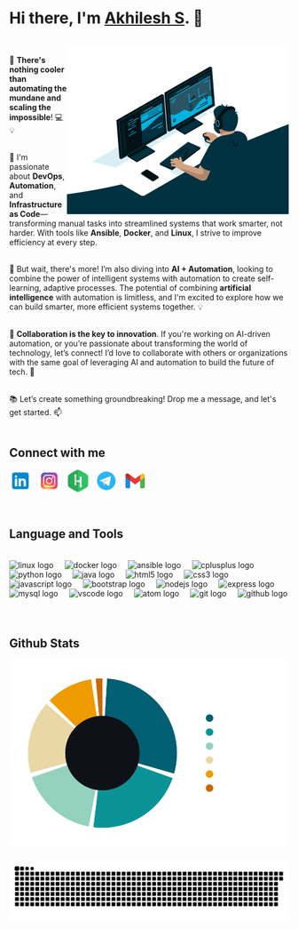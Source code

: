 <div align="left">


<h1> Hi there,  I'm <a href="https://akhilesh2220.github.io/Portfolio/"> Akhilesh S</a>. 👋 </h1><br/>
<img align="right" alt="Coding" width="400" src="https://github.com/Akhilesh2220/Akhilesh2220/raw/main/assets/githubUser.gif">


🚀 **There's nothing cooler than automating the mundane and scaling the impossible**! 💻💡<br/><br/>

🌱 I'm passionate about **DevOps**, **Automation**, and **Infrastructure as Code**—transforming manual tasks into streamlined systems that work smarter, not harder. With tools like **Ansible**, **Docker**, and **Linux**, I strive to improve efficiency at every step. <br/><br/>

🤖 But wait, there's more! I’m also diving into **AI + Automation**, looking to combine the power of intelligent systems with automation to create self-learning, adaptive processes. The potential of combining **artificial intelligence** with automation is limitless, and I'm excited to explore how we can build smarter, more efficient systems together. 💡<br/><br/>

🤝 **Collaboration is the key to innovation**. If you're working on AI-driven automation, or you’re passionate about transforming the world of technology, let’s connect! I’d love to collaborate with others or organizations with the same goal of leveraging AI and automation to build the future of tech. 🚀<br/><br/>

📚 Let’s create something groundbreaking! Drop me a message, and let's get started. 📫<br/><br/>

## Connect with me

[<img src="https://github.com/Akhilesh2220/Akhilesh2220/raw/main/assets/linkedin.png" width="40" height="40">](https://www.linkedin.com/in/akhilesh2000/)&nbsp;&nbsp;
[<img src="https://github.com/Akhilesh2220/Akhilesh2220/raw/main/assets/instagram.png" width="40" height="40">](https://www.instagram.com/Akhileshs2000/)&nbsp;&nbsp;
[<img src="https://github.com/Akhilesh2220/Akhilesh2220/raw/main/assets/hackerrank.png" width="40" height="40">](https://www.hackerrank.com/profile/akhileshs2220)&nbsp;&nbsp;
[<img src="https://github.com/Akhilesh2220/Akhilesh2220/raw/main/assets/telegram.png" width="40" height="40">](https://t.me/akhileshs222)&nbsp;&nbsp;
[<img src="https://github.com/Akhilesh2220/Akhilesh2220/raw/main/assets/gmail.png" width="40" height="40">](mailto:akhileshs2220@gmail.com)






<br/>



## Language and Tools
<br/>
<div >
  <img src="https://cdn.jsdelivr.net/gh/devicons/devicon/icons/linux/linux-original.svg" height="40" alt="linux logo" />
  <img width="12" />
  <img src="https://cdn.jsdelivr.net/gh/devicons/devicon/icons/docker/docker-original.svg" height="40" alt="docker logo" />
  <img width="12" />
  <img src="https://cdn.jsdelivr.net/gh/devicons/devicon/icons/ansible/ansible-original.svg" height="40" alt="ansible logo" />
  <img width="12" />

  <!-- Programming Languages -->
  <img src="https://cdn.jsdelivr.net/gh/devicons/devicon/icons/cplusplus/cplusplus-original.svg" height="40" alt="cplusplus logo" />
  <img width="12" />
  <img src="https://cdn.jsdelivr.net/gh/devicons/devicon/icons/python/python-original.svg" height="40" alt="python logo" />
  <img width="12" />
  <img src="https://cdn.jsdelivr.net/gh/devicons/devicon/icons/java/java-original.svg" height="40" alt="java logo" />
  <img width="12" />

  <!-- Frontend -->
  <img src="https://cdn.jsdelivr.net/gh/devicons/devicon/icons/html5/html5-original.svg" height="40" alt="html5 logo" />
  <img width="12" />
  <img src="https://cdn.jsdelivr.net/gh/devicons/devicon/icons/css3/css3-original.svg" height="40" alt="css3 logo" />
  <img width="12" />
  <img src="https://cdn.jsdelivr.net/gh/devicons/devicon/icons/javascript/javascript-original.svg" height="40" alt="javascript logo" />
  <img width="12" />
  <img src="https://cdn.jsdelivr.net/gh/devicons/devicon/icons/bootstrap/bootstrap-original.svg" height="40" alt="bootstrap logo" />
  <img width="12" />

  <!-- Backend -->
  <img src="https://cdn.jsdelivr.net/gh/devicons/devicon/icons/nodejs/nodejs-original.svg" height="40" alt="nodejs logo" />
  <img width="12" />
  <img src="https://skillicons.dev/icons?i=express" height="40" alt="express logo" />
  <img width="12" />

  <!-- Database -->
  <img src="https://cdn.jsdelivr.net/gh/devicons/devicon/icons/mysql/mysql-original.svg" height="40" alt="mysql logo" />
  <img width="12" />

  <!-- Editors -->
  <img src="https://cdn.jsdelivr.net/gh/devicons/devicon/icons/vscode/vscode-original.svg" height="40" alt="vscode logo" />
  <img width="12" />
  <img src="https://cdn.jsdelivr.net/gh/devicons/devicon/icons/atom/atom-original.svg" height="40" alt="atom logo" />
  <img width="12" />

  <!-- VCS -->
  <img src="https://skillicons.dev/icons?i=git" height="40" alt="git logo" />
  <img width="12" />
  <img src="https://skillicons.dev/icons?i=github" height="40" alt="github logo" />
</div>

###



<br/>



## Github Stats
<div>

![GitHub Language Stats](https://raw.githubusercontent.com/Akhilesh2220/donut-stats-app/main/language-stats.svg)


</div>

###

![snake gif](https://github.com/Akhilesh2220/Akhilesh2220/blob/output/github-contribution-grid-snake-dark.svg)
</div>


